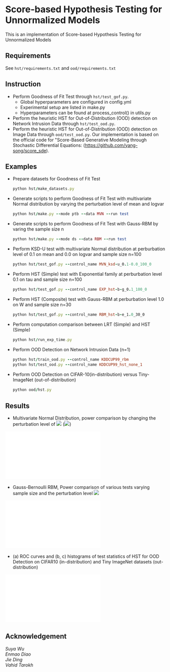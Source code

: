# Score-based Hypothesis Testing for Unnormalized Models
This is an implementation of Score-based Hypothesis Testing for Unnormalized Models
 
## Requirements
See `hst/requirements.txt` and `ood/requirements.txt`

## Instruction
- Perform Goodness of Fit Test through `hst/test_gof.py`.
     - Global hyperparameters are configured in config.yml
     - Experimental setup are listed in make.py 
     - Hyperparameters can be found at process_control() in utils.py
- Perform the heuristic HST for Out-of-Distribution (OOD) detection on Network Intrusion Data through `hst/test_ood.py`.
- Perform the heuristic HST for Out-of-Distribution (OOD) detection on Image Data through `ood/test_ood.py`. Our implementation is based on the official code for "Score-Based Generative Modeling through Stochastic Differential Equations: (https://github.com/yang-song/score_sde).



## Examples
 - Prepare datasets for Goodness of Fit Test
    ```ruby
    python hst/make_datasets.py
    ```
 - Generate scripts to perform Goodness of Fit Test with multivariate Normal distribution by varying the perturbation level of mean and logvar
    ```ruby
    python hst/make.py --mode ptb --data MVN --run test
    ```
 - Generate scripts to perform Goodness of Fit Test with Gauss-RBM by varing the sample size n
    ```ruby
    python hst/make.py --mode ds --data RBM --run test
    ```
 - Perform KSD-U test with multivariate Normal distribution at perburbation level of 0.1 on mean and 0.0 on logvar and sample size n=100
    ```ruby
    python hst/test_gof.py --control_name MVN_ksd-u_0.1-0.0_100_0
    ```
 - Perform HST (Simple) test with Exponential family at perburbation level 0.1 on tau and sample size n=100
    ```ruby
    python hst/test_gof.py --control_name EXP_hst-b-g_0.1_100_0
    ```
 - Perform HST (Composite) test with Gauss-RBM at perburbation level 1.0 on W and sample size n=30
    ```ruby
    python hst/test_gof.py --control_name RBM_hst-b-e_1.0_30_0
    ```
 - Perform computation comparison between LRT (Simple) and HST (Simple)
    ```ruby
    python hst/run_exp_time.py
    ```
 - Perform OOD Detection on Network Intrusion Data (n=1)
    ```ruby
    python hst/train_ood.py --control_name KDDCUP99_rbm
    python hst/test_ood.py --control_name KDDCUP99_hst_none_1
    ```
 - Perform OOD Detection on CIFAR-10(in-distribution) versus Tiny-ImageNet (out-of-distribution)
    ```ruby
    python ood/hst.py
    ```

## Results
- Multivariate Normal Distribution, power comparison by changing the perturbation level of <img src="https://latex.codecogs.com/gif.latex?\log(\Sigma)"/> (<img src="https://latex.codecogs.com/gif.latex?n=100)"/>)

![MVN_0.0-x_100_0](/asset/MVN_0.0-x_100_0.pdf)

- Gauss-Bernoulli RBM, Power comparison of various tests varying sample size and the perturbation level  <img src="https://latex.codecogs.com/gif.latex?\sigma_{ptb} = 0.03"/>

![RBM_0.03_x_0](/asset/RBM_0.03_x_0.pdf)

- (a) ROC curves and (b, c) histograms of test statistics of HST for OOD Detection on CIFAR10 (in-distribution) and Tiny ImageNet datasets (out-distribution)

![ood](/asset/ood.pdf)

## Acknowledgement
*Suya Wu  
Enmao Diao  
Jie Ding  
Vahid Tarokh*
